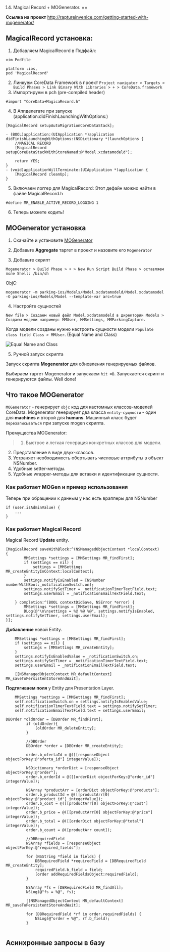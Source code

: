 14. Magical Record + MOGenerator.
==

__Ссылка на проект__
http://raptureinvenice.com/getting-started-with-mogenerator/


## MagicalRecord установка:

1. Добавляем MagicalRecord в Подфайл:
```
vim Podfile

platform :ios, 
pod 'MagicalRecord'
```
2. Линкуем CoreData Framework в проект `Project navigator > Targets > Build Phases > Link Binary With Libraries > + > CoreData.framework`
3. Импортируем в pch (pre-compiled header)
```objc
#import "CoreData+MagicaRecord.h"
```
4. В Aппделегате при запуске (application:didFinishLaunchingWithOptions:)
```objc
[MagicalRecord setupAutoMigrationCoreDataStack];
```
```objc
- (BOOL)application:(UIApplication *)application didFinishLaunchingWithOptions:(NSDictionary *)launchOptions {
    //MAGICAL RECORD
    [MagicalRecord setupCoreDataStackWithStoreNamed:@"Model.xcdatamodeld"];

    return YES;
}
- (void)applicationWillTerminate:(UIApplication *)application {
    [MagicalRecord cleanUp];
}
```
5. Включаем логгер для MagicalRecord:
Этот дефайн можно найти в файле MagicalRecord.h
```objc
#define MR_ENABLE_ACTIVE_RECORD_LOGGING 1 
```
6. Теперь можете кодить!


## MOGenerator установка

1. Скачайте и установите [MOGenerator](http://rentzsch.github.io/mogenerator/)

2. Добавьте __Aggregate__ таргет в проект и назовите его `Mogenerator`

3. Добавьте скрипт

`Mogenerator > Build Phase > + > New Run Script Build Phase > оставляем поле Shell: /bin/sh`

ObjC:
```
mogenerator -m parking-ios/Models/Model.xcdatamodeld/Model.xcdatamodel -O parking-ios/Models/Model --template-var arc=true
```

4. Настройте сущностей

`New file > Создаем новый файл Model.xcdatamodeld в директории Models > Создаем модели например: MMUser, MMSettings, MMParkingCapture.`

Когда модели созданы нужно настроить сущности модели `Populate class field Class > MMUser`. (Equal Name and Class)

![Equal Name and Class](https://github.com/arthurigberdin/rg-ios-base/blob/master/Images/Entity.png)


5. Ручной запуск скрипта

Запуск скрипта __Mogenerator__ для обновления генерируемых файлов.

Выбираем таргет Mogenerator и запускаем `hit ⌘B`. Запускается скрипт и генерируются файлы. Well done!


## Что такое MOGenerator

`MOGenerator` - генерирует `objc` код для кастомных классов-моделей CoreData. 
Mogenerator генерирует два класса `еntity-cущности` - один для **machines** и второй для **humans**. 
Машинный класс будет `перезаписываться` при запуске mogen скрипта.

Премущества MOGenerator:

> 1. Быстрое и легкая генерация конкретных классов для модели.
2. Представление в виде двух-классов.
3. Устраняет необходимость обертывать числовые аттрибуты в объект NSNumber.
4. Удобные setter-методы.
5. Удобные wrapper-методы для вставки и идентификации сущности.


### Как работает MOGen и пример использования

Теперь при обращении к данным у нас есть врапперы для NSNumber

```objc
if (user.isAdminValue) {
    ...
}
```

### Как работает Magical Record

Magical Record **Update** entity.
```objc
[MagicalRecord saveWithBlock:^(NSManagedObjectContext *localContext) 
{
        MMSettings *settings = [MMSettings MR_findFirst];
        if (settings == nil) {
            settings = [MMSettings MR_createEntityInContext:localContext];
        }
        settings.notifyIsEnabled = [NSNumber numberWithBool:_notificationSwitch.on];
        settings.notifySetTimer = _notificationTimerTextField.text;
        settings.userEmail = _notificationEmailTextField.text;
        
    } completion:^(BOOL contextDidSave, NSError *error) {
        MMSettings *settings = [MMSettings MR_findFirst];
        DLog(@"\n\nsettings = %@ %@ %@", settings.notifyIsEnabled, settings.notifySetTimer, settings.userEmail);
}];
```

**Добавление** новой Entity.
```objc
    MMSettings *settings = [MMSettings MR_findFirst];
    if (settings == nil) {
        settings = [MMSettings MR_createEntity];
    }
    settings.notifyIsEnabledValue = _notificationSwitch.on;
    settings.notifySetTimer = _notificationTimerTextField.text;
    settings.userEmail = _notificationEmailTextField.text;
    
    [[NSManagedObjectContext MR_defaultContext] MR_saveToPersistentStoreAndWait];
```

**Подтягиваем поля** у Entity для Presentation Layer.
```objc
    MMSettings *settings = [MMSettings MR_findFirst];
    self.notificationSwitch.on = settings.notifyIsEnabledValue;
    self.notificationTimerTextField.text = settings.notifySetTimer;
    self.notificationEmailTextField.text = settings.userEmail;
```


```objc
DBOrder *oldOrder = [DBOrder MR_findFirst];
         if (oldOrder){
             [oldOrder MR_deleteEntity];
         }
         
         //DBOrder
         DBOrder *order = [DBOrder MR_createEntity];
         
         order.b_ofertaId = @([[responseObject objectForKey:@"oferta_id"] integerValue]);
        
         NSDictionary *orderDict = [responseObject objectForKey:@"order"];
         order.b_orderId = @([[orderDict objectForKey:@"order_id"] integerValue]);
         
         NSArray *productArr = [orderDict objectForKey:@"products"];
         order.b_productId = @([[productArr[0] objectForKey:@"product_id"] integerValue]);
         order.b_cost = @([[productArr[0] objectForKey:@"cost"] integerValue]);
         order.b_price = @([[productArr[0] objectForKey:@"price"] integerValue]);
         order.b_total = @([[orderDict objectForKey:@"total"] integerValue]);
         order.b_count = @([productArr count]);
         
         //DBRequiredField
         NSArray *fields = [responseObject objectForKey:@"required_fields"];
         
         for (NSString *field in fields) {
             DBRequiredField *requiredField = [DBRequiredField MR_createEntity];
             requiredField.b_field = field;
             [order addRequiredFieldsObject:requiredField];
         }
         
         NSArray *fs = [DBRequiredField MR_findAll];
         NSLog(@"fs = %@", fs);
         
         [[NSManagedObjectContext MR_defaultContext] MR_saveToPersistentStoreAndWait];
         
         for (DBRequiredField *rf in order.requiredFields) {
             NSLog(@"order = %@", rf.b_field);
         }
         
```

## Асинхронные запросы в базу



